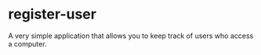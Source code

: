 # register-user
A very simple application that allows you to keep track of users who access a computer. 
